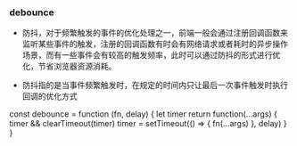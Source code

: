 ### debounce

- 防抖，对于频繁触发的事件的优化处理之一，前端一般会通过注册回调函数来监听某些事件的触发，注册的回调函数有时会有网络请求或者耗时的异步操作场景，而有一些事件会有较高的触发频率，此时可以通过防抖的形式进行优化，节省浏览器资源消耗。

- 防抖指的是当事件频繁触发时，在规定的时间内只让最后一次事件触发时执行回调的优化方式

const debounce = function (fn, delay) {
    let timer
    return function(...args) {
        timer && clearTimeout(timer)
        timer = setTimeout(() => {
            fn(...args)
        }, delay)
    }
}